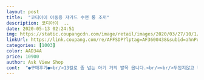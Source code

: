 ```yaml
---
layout: post 
title:  "코디아이 아동용 쟈가드 수면 롱 조끼" 
description: 코디아이  ..
date: 2020-05-13 02:24:51 
img: https://static.coupangcdn.com/image/retail/images/2020/03/27/10/1/6bd28a68-e28d-49d4-82fc-492bb594189e.jpg 
linkUrl: https://link.coupang.com/re/AFFSDP?lptag=AF3600438&subid=ahnPublicAsk&pageKey=1418111996&itemId=2455450640&vendorItemId=70449012706&traceid=V0-113-a17d89ff8716912f 
categories: [1003] 
color: AAD34A 
price: 10900 
author: Ask View Shop 
cont:  "●구매후기●<br/>13킬로 좀 넘는 아기 거의 발목 옵니다.<br/><br/>두껍지않고 천도 너무 맘에들어요<br/>디자인이 귀엽고 아기도 좋아합니다.<br/><br/>똑딱이 열어놔도 배가 말려올라가지 않아 좋습니다.<br/><br/>똑딱이도 튼튼한편이고<br/>안에 내복을 입으면 서로 엉겨붙는 재질이라<br/>여러벌 구입했습니다.<br/><br/>원래 입히던 매쉬 거즈 소재보다 저렴하니<br/>잘산거같아요^^<br/>저번 여름 내의로 자가드를 많이 입혀서 재질은 알고 주문했습니다.<br/><br/>품질도 좋고 길이감도 적당하며 요즘같이 기온차 클때 내의 위에 한겹더입혀 재우기도 좋아요<br/>" 
---
```

